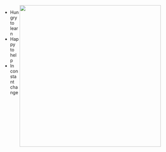 <img  align="right" src="https://images-wixmp-ed30a86b8c4ca887773594c2.wixmp.com/f/d6e3b3b4-81cf-4dcb-b516-e4e28ddf6243/d9tw0w9-d68632da-50f0-4ccf-9c32-34a8da945610.gif?token=eyJ0eXAiOiJKV1QiLCJhbGciOiJIUzI1NiJ9.eyJzdWIiOiJ1cm46YXBwOjdlMGQxODg5ODIyNjQzNzNhNWYwZDQxNWVhMGQyNmUwIiwiaXNzIjoidXJuOmFwcDo3ZTBkMTg4OTgyMjY0MzczYTVmMGQ0MTVlYTBkMjZlMCIsIm9iaiI6W1t7InBhdGgiOiJcL2ZcL2Q2ZTNiM2I0LTgxY2YtNGRjYi1iNTE2LWU0ZTI4ZGRmNjI0M1wvZDl0dzB3OS1kNjg2MzJkYS01MGYwLTRjY2YtOWMzMi0zNGE4ZGE5NDU2MTAuZ2lmIn1dXSwiYXVkIjpbInVybjpzZXJ2aWNlOmZpbGUuZG93bmxvYWQiXX0.Is9X5LDndFtOQydvQ4r2_m5O6Vud_0Mls-PO6AYkzd4" height="450">

- Hungry to learn
- Happy to help
- In constant change
<!--
**Dauriel/Dauriel** is a ✨ _special_ ✨ repository because its `README.md` (this file) appears on your GitHub profile.

Here are some ideas to get you started:

- 🔭 I’m currently working on ...
- 🌱 I’m currently learning ...
- 👯 I’m looking to collaborate on ...
- 🤔 I’m looking for help with ...
- 💬 Ask me about ...
- 📫 How to reach me: ...
- 😄 Pronouns: ...
- ⚡ Fun fact: ...
-->
